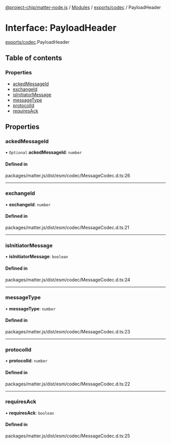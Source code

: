 [@project-chip/matter-node.js](../README.md) / [Modules](../modules.md) / [exports/codec](../modules/exports_codec.md) / PayloadHeader

# Interface: PayloadHeader

[exports/codec](../modules/exports_codec.md).PayloadHeader

## Table of contents

### Properties

- [ackedMessageId](exports_codec.PayloadHeader.md#ackedmessageid)
- [exchangeId](exports_codec.PayloadHeader.md#exchangeid)
- [isInitiatorMessage](exports_codec.PayloadHeader.md#isinitiatormessage)
- [messageType](exports_codec.PayloadHeader.md#messagetype)
- [protocolId](exports_codec.PayloadHeader.md#protocolid)
- [requiresAck](exports_codec.PayloadHeader.md#requiresack)

## Properties

### ackedMessageId

• `Optional` **ackedMessageId**: `number`

#### Defined in

packages/matter.js/dist/esm/codec/MessageCodec.d.ts:26

___

### exchangeId

• **exchangeId**: `number`

#### Defined in

packages/matter.js/dist/esm/codec/MessageCodec.d.ts:21

___

### isInitiatorMessage

• **isInitiatorMessage**: `boolean`

#### Defined in

packages/matter.js/dist/esm/codec/MessageCodec.d.ts:24

___

### messageType

• **messageType**: `number`

#### Defined in

packages/matter.js/dist/esm/codec/MessageCodec.d.ts:23

___

### protocolId

• **protocolId**: `number`

#### Defined in

packages/matter.js/dist/esm/codec/MessageCodec.d.ts:22

___

### requiresAck

• **requiresAck**: `boolean`

#### Defined in

packages/matter.js/dist/esm/codec/MessageCodec.d.ts:25
